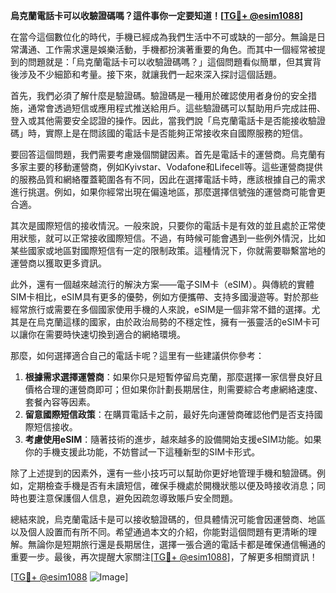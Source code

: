 **烏克蘭電話卡可以收驗證碼嗎？這件事你一定要知道！[[TG💪+ @esim1088](https://t.me/s/esim1088)]**

在當今這個數位化的時代，手機已經成為我們生活中不可或缺的一部分。無論是日常溝通、工作需求還是娛樂活動，手機都扮演著重要的角色。而其中一個經常被提到的問題就是：「烏克蘭電話卡可以收驗證碼嗎？」這個問題看似簡單，但其實背後涉及不少細節和考量。接下來，就讓我們一起來深入探討這個話題。

首先，我們必須了解什麼是驗證碼。驗證碼是一種用於確認使用者身份的安全措施，通常會透過短信或應用程式推送給用戶。這些驗證碼可以幫助用戶完成註冊、登入或其他需要安全認證的操作。因此，當我們說「烏克蘭電話卡是否能接收驗證碼」時，實際上是在問該國的電話卡是否能夠正常接收來自國際服務的短信。

要回答這個問題，我們需要考慮幾個關鍵因素。首先是電話卡的運營商。烏克蘭有多家主要的移動運營商，例如Kyivstar、Vodafone和Lifecell等。這些運營商提供的服務品質和網絡覆蓋範圍各有不同，因此在選擇電話卡時，應該根據自己的需求進行挑選。例如，如果你經常出現在偏遠地區，那麼選擇信號強的運營商可能會更合適。

其次是國際短信的接收情況。一般來說，只要你的電話卡是有效的並且處於正常使用狀態，就可以正常接收國際短信。不過，有時候可能會遇到一些例外情況，比如某些國家或地區對國際短信有一定的限制政策。這種情況下，你就需要聯繫當地的運營商以獲取更多資訊。

此外，還有一個越來越流行的解決方案——電子SIM卡（eSIM）。與傳統的實體SIM卡相比，eSIM具有更多的優勢，例如方便攜帶、支持多國漫遊等。對於那些經常旅行或需要在多個國家使用手機的人來說，eSIM是一個非常不錯的選擇。尤其是在烏克蘭這樣的國家，由於政治局勢的不穩定性，擁有一張靈活的eSIM卡可以讓你在需要時快速切換到適合的網絡環境。

那麼，如何選擇適合自己的電話卡呢？這里有一些建議供你參考：

1. **根據需求選擇運營商**：如果你只是短暫停留烏克蘭，那麼選擇一家信譽良好且價格合理的運營商即可；但如果你計劃長期居住，則需要綜合考慮網絡速度、套餐內容等因素。
2. **留意國際短信政策**：在購買電話卡之前，最好先向運營商確認他們是否支持國際短信接收。
3. **考慮使用eSIM**：隨著技術的進步，越來越多的設備開始支援eSIM功能。如果你的手機支援此功能，不妨嘗試一下這種新型的SIM卡形式。

除了上述提到的因素外，還有一些小技巧可以幫助你更好地管理手機和驗證碼。例如，定期檢查手機是否有未讀短信，確保手機處於開機狀態以便及時接收消息；同時也要注意保護個人信息，避免因疏忽導致賬戶安全問題。

總結來說，烏克蘭電話卡是可以接收驗證碼的，但具體情況可能會因運營商、地區以及個人設置而有所不同。希望通過本文的介紹，你能對這個問題有更清晰的理解。無論你是短期旅行還是長期居住，選擇一張合適的電話卡都是確保通信暢通的重要一步。最後，再次提醒大家關注[[TG💪+ @esim1088](https://t.me/s/esim1088)]，了解更多相關資訊！

[[TG💪+ @esim1088](https://t.me/s/esim1088) ![Image](https://i.postimg.cc/4NQfJmqS/Snipaste-2025-05-13-00-14-12.png)]